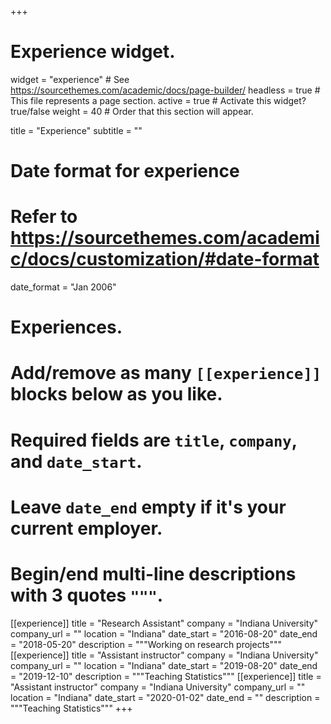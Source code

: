 +++
# Experience widget.
widget = "experience"  # See https://sourcethemes.com/academic/docs/page-builder/
headless = true  # This file represents a page section.
active = true  # Activate this widget? true/false
weight = 40  # Order that this section will appear.

title = "Experience"
subtitle = ""

# Date format for experience
#   Refer to https://sourcethemes.com/academic/docs/customization/#date-format
date_format = "Jan 2006"

# Experiences.
#   Add/remove as many `[[experience]]` blocks below as you like.
#   Required fields are `title`, `company`, and `date_start`.
#   Leave `date_end` empty if it's your current employer.
#   Begin/end multi-line descriptions with 3 quotes `"""`.

[[experience]]
  title = "Research Assistant"
  company = "Indiana University"
  company_url = ""
  location = "Indiana"
  date_start = "2016-08-20"
  date_end = "2018-05-20"
  description = """Working on research projects"""
[[experience]]
  title = "Assistant instructor"
  company = "Indiana University"
  company_url = ""
  location = "Indiana"
  date_start = "2019-08-20"
  date_end = "2019-12-10"
  description = """Teaching Statistics"""
  [[experience]]
  title = "Assistant instructor"
  company = "Indiana University"
  company_url = ""
  location = "Indiana"
  date_start = "2020-01-02"
  date_end = ""
  description = """Teaching Statistics"""
+++
